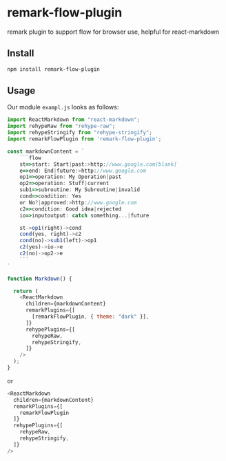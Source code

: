 # remark-flow-plugin

remark plugin to support flow for browser use, helpful for react-markdown

## Install

```sh
npm install remark-flow-plugin
```


## Usage

Our module `exampl.js` looks as follows:
```js
import ReactMarkdown from "react-markdown";
import rehypeRaw from "rehype-raw";
import rehypeStringify from "rehype-stringify";
import remarkFlowPlugin from 'remark-flow-plugin';

const markdownContent = `
    ```flow
    st=>start: Start|past:>http://www.google.com[blank]
    e=>end: End|future:>http://www.google.com
    op1=>operation: My Operation|past
    op2=>operation: Stuff|current
    sub1=>subroutine: My Subroutine|invalid
    cond=>condition: Yes
    or No?|approved:>http://www.google.com
    c2=>condition: Good idea|rejected
    io=>inputoutput: catch something...|future

    st->op1(right)->cond
    cond(yes, right)->c2
    cond(no)->sub1(left)->op1
    c2(yes)->io->e
    c2(no)->op2->e
    ```
`

function Markdown() {

  return (
    <ReactMarkdown
      children={markdownContent}
      remarkPlugins={[
        [remarkFlowPlugin, { theme: "dark" }],
      ]}
      rehypePlugins={[
        rehypeRaw,
        rehypeStringify,
      ]}
    />
  );
}

```

or 

```js
<ReactMarkdown
  children={markdownContent}
  remarkPlugins={[
    remarkFlowPlugin
  ]}
  rehypePlugins={[
    rehypeRaw,
    rehypeStringify,
  ]}
/>
```